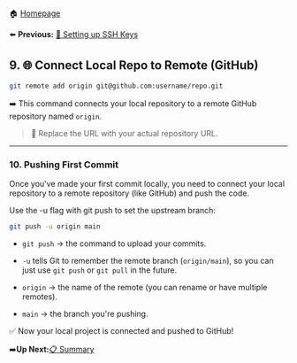 🏠 [Homepage](../README.md)

⬅️ **Previous:** [🔐 Setting up SSH Keys](./1-8-ssh-keys.md)

## 9. 🌐 Connect Local Repo to Remote (GitHub)

```bash
git remote add origin git@github.com:username/repo.git
```

➡️ This command connects your local repository to a remote GitHub repository named `origin`.

> 🔗 Replace the URL with your actual repository URL.

---

### 10. Pushing First Commit

Once you've made your first commit locally, you need to connect your local repository to a remote repository (like GitHub) and push the code.


Use the -u flag with git push to set the upstream branch:

```bash
git push -u origin main
```

- `git push` → the command to upload your commits.

- `-u` tells Git to remember the remote branch (`origin/main`), so you can just use `git push` or `git pull` in the future.

- `origin` → the name of the remote (you can rename or have multiple remotes).



- `main`  → the branch you're pushing.

✅ Now your local project is connected and pushed to GitHub!


➡️**Up Next:**[📋 Summary](./1-10-summary.md)
